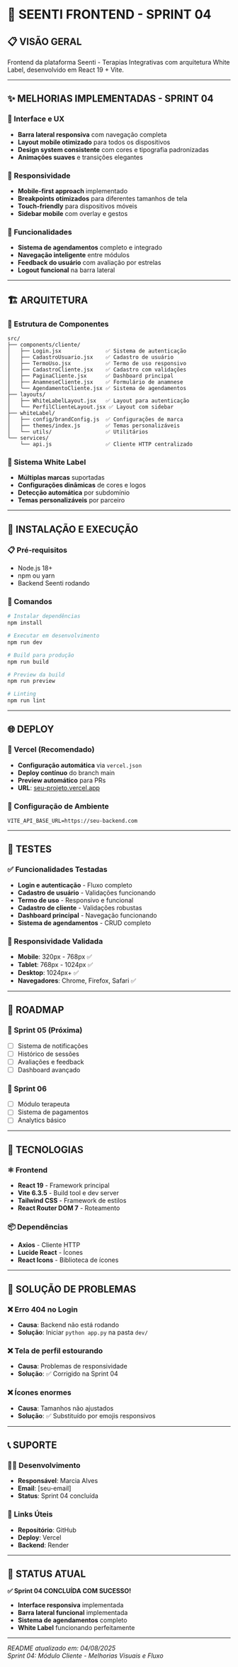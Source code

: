 # 🚀 **SEENTI FRONTEND - SPRINT 04**

## 📋 **VISÃO GERAL**
Frontend da plataforma Seenti - Terapias Integrativas com arquitetura White Label, desenvolvido em React 19 + Vite.

---

## ✨ **MELHORIAS IMPLEMENTADAS - SPRINT 04**

### **🎨 Interface e UX**
- **Barra lateral responsiva** com navegação completa
- **Layout mobile otimizado** para todos os dispositivos
- **Design system consistente** com cores e tipografia padronizadas
- **Animações suaves** e transições elegantes

### **📱 Responsividade**
- **Mobile-first approach** implementado
- **Breakpoints otimizados** para diferentes tamanhos de tela
- **Touch-friendly** para dispositivos móveis
- **Sidebar mobile** com overlay e gestos

### **🔧 Funcionalidades**
- **Sistema de agendamentos** completo e integrado
- **Navegação inteligente** entre módulos
- **Feedback do usuário** com avaliação por estrelas
- **Logout funcional** na barra lateral

---

## 🏗️ **ARQUITETURA**

### **📁 Estrutura de Componentes**
```
src/
├── components/cliente/
│   ├── Login.jsx              ✅ Sistema de autenticação
│   ├── CadastroUsuario.jsx    ✅ Cadastro de usuário
│   ├── TermoUso.jsx           ✅ Termo de uso responsivo
│   ├── CadastroCliente.jsx    ✅ Cadastro com validações
│   ├── PaginaCliente.jsx      ✅ Dashboard principal
│   ├── AnamneseCliente.jsx    ✅ Formulário de anamnese
│   └── AgendamentoCliente.jsx ✅ Sistema de agendamentos
├── layouts/
│   ├── WhiteLabelLayout.jsx   ✅ Layout para autenticação
│   └── PerfilClienteLayout.jsx ✅ Layout com sidebar
├── whiteLabel/
│   ├── config/brandConfig.js  ✅ Configurações de marca
│   ├── themes/index.js        ✅ Temas personalizáveis
│   └── utils/                 ✅ Utilitários
└── services/
    └── api.js                 ✅ Cliente HTTP centralizado
```

### **🎨 Sistema White Label**
- **Múltiplas marcas** suportadas
- **Configurações dinâmicas** de cores e logos
- **Detecção automática** por subdomínio
- **Temas personalizáveis** por parceiro

---

## 🚀 **INSTALAÇÃO E EXECUÇÃO**

### **📋 Pré-requisitos**
- Node.js 18+
- npm ou yarn
- Backend Seenti rodando

### **🔧 Comandos**
```bash
# Instalar dependências
npm install

# Executar em desenvolvimento
npm run dev

# Build para produção
npm run build

# Preview da build
npm run preview

# Linting
npm run lint
```

---

## 🌐 **DEPLOY**

### **📱 Vercel (Recomendado)**
- **Configuração automática** via `vercel.json`
- **Deploy contínuo** do branch main
- **Preview automático** para PRs
- **URL**: [seu-projeto.vercel.app](https://seu-projeto.vercel.app)

### **🔧 Configuração de Ambiente**
```env
VITE_API_BASE_URL=https://seu-backend.com
```

---

## 🧪 **TESTES**

### **✅ Funcionalidades Testadas**
- **Login e autenticação** - Fluxo completo
- **Cadastro de usuário** - Validações funcionando
- **Termo de uso** - Responsivo e funcional
- **Cadastro de cliente** - Validações robustas
- **Dashboard principal** - Navegação funcionando
- **Sistema de agendamentos** - CRUD completo

### **📱 Responsividade Validada**
- **Mobile**: 320px - 768px ✅
- **Tablet**: 768px - 1024px ✅
- **Desktop**: 1024px+ ✅
- **Navegadores**: Chrome, Firefox, Safari ✅

---

## 🎯 **ROADMAP**

### **📅 Sprint 05 (Próxima)**
- [ ] Sistema de notificações
- [ ] Histórico de sessões
- [ ] Avaliações e feedback
- [ ] Dashboard avançado

### **📅 Sprint 06**
- [ ] Módulo terapeuta
- [ ] Sistema de pagamentos
- [ ] Analytics básico

---

## 🔧 **TECNOLOGIAS**

### **⚛️ Frontend**
- **React 19** - Framework principal
- **Vite 6.3.5** - Build tool e dev server
- **Tailwind CSS** - Framework de estilos
- **React Router DOM 7** - Roteamento

### **📦 Dependências**
- **Axios** - Cliente HTTP
- **Lucide React** - Ícones
- **React Icons** - Biblioteca de ícones

---

## 🐛 **SOLUÇÃO DE PROBLEMAS**

### **❌ Erro 404 no Login**
- **Causa**: Backend não está rodando
- **Solução**: Iniciar `python app.py` na pasta `dev/`

### **❌ Tela de perfil estourando**
- **Causa**: Problemas de responsividade
- **Solução**: ✅ Corrigido na Sprint 04

### **❌ Ícones enormes**
- **Causa**: Tamanhos não ajustados
- **Solução**: ✅ Substituído por emojis responsivos

---

## 📞 **SUPORTE**

### **👨‍💻 Desenvolvimento**
- **Responsável**: Marcia Alves
- **Email**: [seu-email]
- **Status**: Sprint 04 concluída

### **🔗 Links Úteis**
- **Repositório**: GitHub
- **Deploy**: Vercel
- **Backend**: Render

---

## 🎉 **STATUS ATUAL**

**✅ Sprint 04 CONCLUÍDA COM SUCESSO!**

- **Interface responsiva** implementada
- **Barra lateral funcional** implementada
- **Sistema de agendamentos** completo
- **White Label** funcionando perfeitamente

---

*README atualizado em: 04/08/2025*  
*Sprint 04: Módulo Cliente - Melhorias Visuais e Fluxo*
